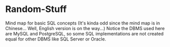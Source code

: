 # Random-Stuff
Mind map for basic SQL concepts (It's kinda odd since the mind map is in Chinese... Well, English version is on the way...)
Notice the DBMS used here are MySQL and PostgreSQL, so some SQL implementations are not created equal for other DBMS like SQL Server or Oracle.

